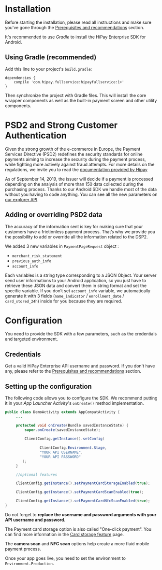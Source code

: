 # Installation

Before starting the installation, please read all instructions and make sure you've gone through the [Prerequisites and recommendations](#prerequisites-and-recommendations) section.

It's recommended to use *Gradle* to install the HiPay Enterprise SDK for Android.

## Using Gradle (recommended)

Add this line to your project's `build.gradle`:

	dependencies { 
		compile 'com.hipay.fullservice:hipayfullservice:1+'
	}

Then synchronize the project with Gradle files. This will install the core wrapper components as well as the built-in payment screen and other utility components.

# PSD2 and Strong Customer Authentication

Given the strong growth of the e-commerce in Europe, the Payment Services Directive (PSD2) redefines the security standards for online payments aiming to increase the security during the payment process, while fighting more actively against fraud attempts. For more details on the regulations, we invite you to read the [documentation provided by Hipay](https://developer.hipay.com/psd2-and-strong-customer-authentication-3-d-secure-2-compliance-and-guidance/)
 
As of September 14, 2019, the issuer will decide if a payment is processed depending on the analysis of more than 150 data collected during the purchasing process. Thanks to our Android SDK we handle most of the data without you having to code anything. You can see all the new parameters on [our explorer API](https://developer.hipay.com/doc-api/enterprise/gateway/#/payments/requestNewOrder).

 
## Adding or overriding PSD2 data
 
The accuracy of the information sent is key for making sure that your customers have a frictionless payment process. That’s why we provide you the possibility to add or override all the information related to the DSP2.

We added 3 new variables in `PaymentPageRequest` object :

- `merchant_risk_statement`
- `previous_auth_info`
- `account_info`

Each variables is a string type corresponding to a JSON Object. Your server send user informations to your Android application, so you just have to retrieve these JSON data and convert them in string format and set the specific variable.
If you don’t set `account_info` variable, we automatically generate it with 3 fields (`name_indicator` / `enrollment_date` / `card_stored_24h`) inside for you because they are required.

# Configuration

You need to provide the SDK with a few parameters, such as the credentials and targeted environment.

## Credentials

Get a valid HiPay Enterprise API username and password. If you don't have any, please refer to the [Prerequisites and recommendations](#prerequisites-and-recommendations) section.

## Setting up the configuration

The following code allows you to configure the SDK. We recommend putting it in your *App Launcher Activity*'s `onCreate()` method implementation.

```Java
public class DemoActivity extends AppCompatActivity {
     ...

     protected void onCreate(Bundle savedInstanceState) {
         super.onCreate(savedInstanceState);
         
         ClientConfig.getInstance().setConfig(
         
                ClientConfig.Environment.Stage,
                "YOUR API USERNAME",
                "YOUR API PASSWORD"
        );
     }

     //optional features

     ClientConfig.getInstance().setPaymentCardStorageEnabled(true);

     ClientConfig.getInstance().setPaymentCardScanEnabled(true);

     ClientConfig.getInstance().setPaymentCardNfcScanEnabled(true);
}

```

Do not forget to **replace the username and password arguments with your API username and password**.

The Payment card storage option is also called "One-click payment".
You can find more information in the [Card storage feature](#usage-making-payments-core-wrapper-advanced-integration-card-storage-feature) page. 

The **camera scan** and **NFC scan** options help create a more fluid mobile payment process.    

 
Once your app goes live, you need to set the environment to `Environment.Production`.
